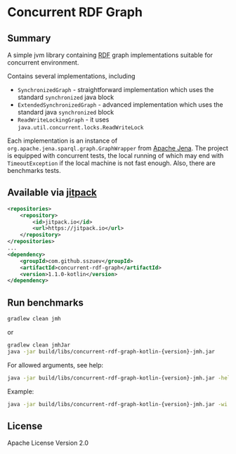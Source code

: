 # Concurrent RDF Graph

## Summary

A simple jvm library containing [RDF](https://www.w3.org/TR/rdf11-concepts/) graph implementations suitable for concurrent environment.

Contains several implementations, including

- `SynchronizedGraph` - straightforward implementation which uses the standard `synchronized` java block
- `ExtendedSynchronizedGraph` - advanced implementation which uses the standard java `synchronized` block
- `ReadWriteLockingGraph` - it uses `java.util.concurrent.locks.ReadWriteLock`

Each implementation is an instance of `org.apache.jena.sparql.graph.GraphWrapper`
from [Apache Jena](https://github.com/apache/jena).
The project is equipped with concurrent tests, the local running of which may end with `TimeoutException` if the local
machine is not fast enough.
Also, there are benchmarks tests.

## Available via [jitpack](https://jitpack.io/#sszuev/concurrent-rdf-graph)

```xml
<repositories>
    <repository>
        <id>jitpack.io</id>
        <url>https://jitpack.io</url>
    </repository>
</repositories>
...
<dependency>
    <groupId>com.github.sszuev</groupId>
    <artifactId>concurrent-rdf-graph</artifactId>
    <version>1.1.0-kotlin</version>
</dependency>
```

## Run benchmarks
```bash
gradlew clean jmh
```
or 
```bash
gradlew clean jmhJar
java -jar build/libs/concurrent-rdf-graph-kotlin-{version}-jmh.jar 
```

For allowed arguments, see help:

```bash
java -jar build/libs/concurrent-rdf-graph-kotlin-{version}-jmh.jar -help
```

Example:

```bash
java -jar build/libs/concurrent-rdf-graph-kotlin-{version}-jmh.jar -wi 3 -i 3 -p factory=RW_LOCKING_GRAPH_V2,SYNCHRONIZED_GRAPH
```

## License

Apache License Version 2.0
